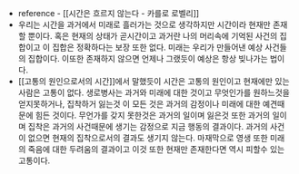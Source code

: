 - reference - [[시간은 흐르지 않는다 - 카를로 로벨리]]
- 우리는 시간을 과거에서 미래로 흘러가는 것으로 생각하지만 시간이라 현재만 존재할 뿐이다. 혹은 현재의 상태가 곧시간이고 과거란 나의 머리속에 기억된 사건의 집합이고 이 집합은 정확하다는 보장 또한 없다. 미래는 우리가 만들어낸 예상 사건들의 집합이다. 이또한 존재하지 않으면 언제나 그랬듯이 예상은 항상 빚나가는 법이다.  
- [[고통의 원인으로서의 시간]]에서 말했듯이 시간은 고통의 원인이고 현재에만 있는 사람은 고통이 없다. 생로병사는 과거와 미래에 대한 것이고 무엇인가를 원하느것을 얻지못하거나, 집착하거 잃는것 이 모든 것은 과거의 감정이나 미래에 대한 예견때문에 힘든 것이다. 무언가를 갖지 못한것은 과거의 일이며 잃은것 또한 과거의 일이며 집착은 과거의 사건때문에 생기는 감정으로 지금 행동의 결과이다. 과거의 사건이 없으면 현재의 집착으로서의 결과도 생기지 않는다. 마재막으로 영생 또한 미래의 죽음에 대한 두려움의 결과이고 이것 또한 현재만 존재한다면 역시 피할수 있는 고통이다. 
